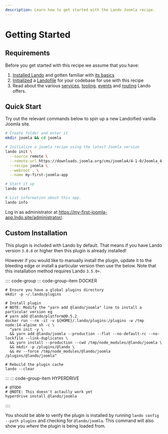 ```yaml
---
description: Learn how to get started with the Lando Joomla recipe.
---
```


# Getting Started

## Requirements

Before you get started with this recipe we assume that you have:

1. [Installed Lando](https://docs.lando.dev/basics/installation.html) and gotten familiar with [its basics](https://docs.lando.dev/basics/)
2. [Initialized](https://docs.lando.dev/basics/init.html) a [Landofile](https://docs.lando.dev/config/lando.html) for your codebase for use with this recipe
3. Read about the various [services](https://docs.lando.dev/config/services.html), [tooling](https://docs.lando.dev/config/tooling.html), [events](https://docs.lando.dev/config/events.html) and [routing](https://docs.lando.dev/config/proxy.html) Lando offers.

## Quick Start

Try out the relevant commands below to spin up a new Landoified vanilla Joomla site.

```bash
# Create folder and enter it
mkdir joomla && cd joomla

# Initialize a joomla recipe using the latest Joomla version
lando init \
  --source remote \
  --remote-url https://downloads.joomla.org/cms/joomla4/4-1-0/Joomla_4-1-0-Stable-Full_Package.tar.gz \
  --recipe joomla \
  --webroot . \
  --name my-first-joomla-app

# Start it up
lando start

# List information about this app.
lando info
```
Log in as administrator at https://my-first-joomla-app.lndo.site/administrator/.

## Custom Installation

This plugin is included with Lando by default. That means if you have Lando version `3.0.8` or higher then this plugin is already installed!

However if you would like to manually install the plugin, update it to the bleeding edge or install a particular version then use the below. Note that this installation method requires Lando `3.5.0+`.

:::: code-group
::: code-group-item DOCKER
```bash:no-line-numbers
# Ensure you have a global plugins directory
mkdir -p ~/.lando/plugins

# Install plugin
# NOTE: Modify the "yarn add @lando/joomla" line to install a particular version eg
# yarn add @lando/platform@0.5.2
docker run --rm -it -v ${HOME}/.lando/plugins:/plugins -w /tmp node:14-alpine sh -c \
  "yarn init -y \
  && yarn add @lando/joomla --production --flat --no-default-rc --no-lockfile --link-duplicates \
  && yarn install --production --cwd /tmp/node_modules/@lando/joomla \
  && mkdir -p /plugins/@lando \
  && mv --force /tmp/node_modules/@lando/joomla /plugins/@lando/joomla"

# Rebuild the plugin cache
lando --clear
```
:::
::: code-group-item HYPERDRIVE
```bash:no-line-numbers
# @TODO
# @NOTE: This doesn't actaully work yet
hyperdrive install @lando/joomla
```
::::

You should be able to verify the plugin is installed by running `lando config --path plugins` and checking for `@lando/joomla`. This command will also show you _where_ the plugin is being loaded from.
